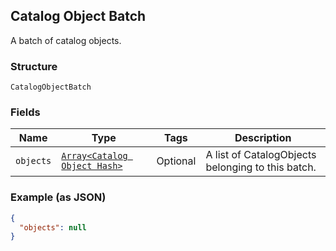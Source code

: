 ## Catalog Object Batch

A batch of catalog objects.

### Structure

`CatalogObjectBatch`

### Fields

| Name | Type | Tags | Description |
|  --- | --- | --- | --- |
| `objects` | [`Array<Catalog Object Hash>`]($m/CatalogObject) | Optional | A list of CatalogObjects belonging to this batch. |

### Example (as JSON)

```json
{
  "objects": null
}
```

